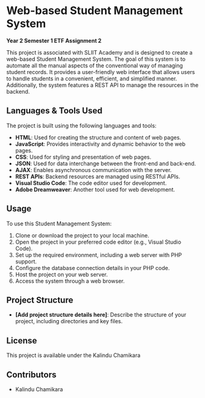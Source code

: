
# Web-based Student Management System

**Year 2 Semester 1 ETF Assignment 2**

This project is associated with SLIIT Academy and is designed to create a web-based Student Management System. The goal of this system is to automate all the manual aspects of the conventional way of managing student records. It provides a user-friendly web interface that allows users to handle students in a convenient, efficient, and simplified manner. Additionally, the system features a REST API to manage the resources in the backend.

## Languages & Tools Used

The project is built using the following languages and tools:

- **HTML**: Used for creating the structure and content of web pages.
- **JavaScript**: Provides interactivity and dynamic behavior to the web pages.
- **CSS**: Used for styling and presentation of web pages.
- **JSON**: Used for data interchange between the front-end and back-end.
- **AJAX**: Enables asynchronous communication with the server.
- **REST APIs**: Backend resources are managed using RESTful APIs.
- **Visual Studio Code**: The code editor used for development.
- **Adobe Dreamweaver**: Another tool used for web development.

## Usage

To use this Student Management System:

1. Clone or download the project to your local machine.
2. Open the project in your preferred code editor (e.g., Visual Studio Code).
3. Set up the required environment, including a web server with PHP support.
4. Configure the database connection details in your PHP code.
5. Host the project on your web server.
6. Access the system through a web browser.

## Project Structure

- **[Add project structure details here]**: Describe the structure of your project, including directories and key files.

## License

This project is available under the Kalindu Chamikara

## Contributors

- Kalindu Chamikara
